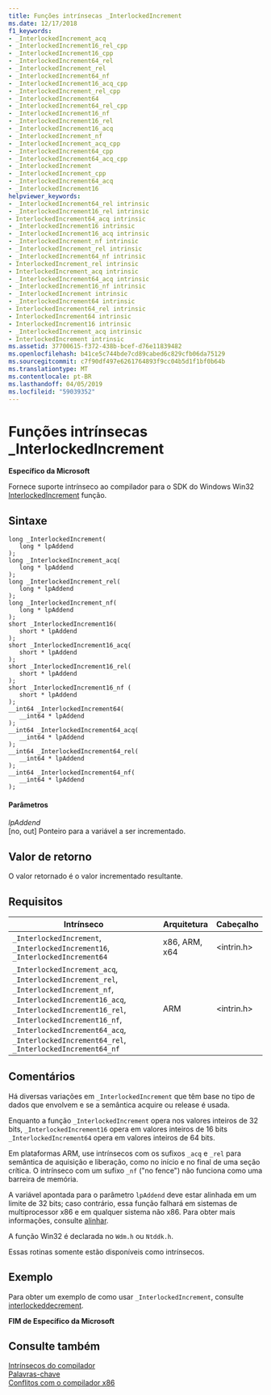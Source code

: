 ```yaml
---
title: Funções intrínsecas _InterlockedIncrement
ms.date: 12/17/2018
f1_keywords:
- _InterlockedIncrement_acq
- _InterlockedIncrement16_rel_cpp
- _InterlockedIncrement16_cpp
- _InterlockedIncrement64_rel
- _InterlockedIncrement_rel
- _InterlockedIncrement64_nf
- _InterlockedIncrement16_acq_cpp
- _InterlockedIncrement_rel_cpp
- _InterlockedIncrement64
- _InterlockedIncrement64_rel_cpp
- _InterlockedIncrement16_nf
- _InterlockedIncrement16_rel
- _InterlockedIncrement16_acq
- _InterlockedIncrement_nf
- _InterlockedIncrement_acq_cpp
- _InterlockedIncrement64_cpp
- _InterlockedIncrement64_acq_cpp
- _InterlockedIncrement
- _InterlockedIncrement_cpp
- _InterlockedIncrement64_acq
- _InterlockedIncrement16
helpviewer_keywords:
- _InterlockedIncrement64_rel intrinsic
- _InterlockedIncrement16_rel intrinsic
- InterlockedIncrement64_acq intrinsic
- _InterlockedIncrement16 intrinsic
- _InterlockedIncrement16_acq intrinsic
- _InterlockedIncrement_nf intrinsic
- _InterlockedIncrement_rel intrinsic
- _InterlockedIncrement64_nf intrinsic
- InterlockedIncrement_rel intrinsic
- InterlockedIncrement_acq intrinsic
- _InterlockedIncrement64_acq intrinsic
- _InterlockedIncrement16_nf intrinsic
- _InterlockedIncrement intrinsic
- _InterlockedIncrement64 intrinsic
- InterlockedIncrement64_rel intrinsic
- InterlockedIncrement64 intrinsic
- InterlockedIncrement16 intrinsic
- _InterlockedIncrement_acq intrinsic
- InterlockedIncrement intrinsic
ms.assetid: 37700615-f372-438b-bcef-d76e11839482
ms.openlocfilehash: b41ce5c744bde7cd89cabed6c829cfb06da75129
ms.sourcegitcommit: c7f90df497e6261764893f9cc04b5d1f1bf0b64b
ms.translationtype: MT
ms.contentlocale: pt-BR
ms.lasthandoff: 04/05/2019
ms.locfileid: "59039352"
---
```

# <a name="interlockedincrement-intrinsic-functions"></a>Funções intrínsecas _InterlockedIncrement

**Específico da Microsoft**

Fornece suporte intrínseco ao compilador para o SDK do Windows Win32 [InterlockedIncrement](/windows/desktop/api/winnt/nf-winnt-interlockedincrement) função.

## <a name="syntax"></a>Sintaxe

```
long _InterlockedIncrement(
   long * lpAddend
);
long _InterlockedIncrement_acq(
   long * lpAddend
);
long _InterlockedIncrement_rel(
   long * lpAddend
);
long _InterlockedIncrement_nf(
   long * lpAddend
);
short _InterlockedIncrement16(
   short * lpAddend
);
short _InterlockedIncrement16_acq(
   short * lpAddend
);
short _InterlockedIncrement16_rel(
   short * lpAddend
);
short _InterlockedIncrement16_nf (
   short * lpAddend
);
__int64 _InterlockedIncrement64(
   __int64 * lpAddend
);
__int64 _InterlockedIncrement64_acq(
   __int64 * lpAddend
);
__int64 _InterlockedIncrement64_rel(
   __int64 * lpAddend
);
__int64 _InterlockedIncrement64_nf(
   __int64 * lpAddend
);
```

#### <a name="parameters"></a>Parâmetros

*lpAddend*<br/>
[no, out] Ponteiro para a variável a ser incrementado.

## <a name="return-value"></a>Valor de retorno

O valor retornado é o valor incrementado resultante.

## <a name="requirements"></a>Requisitos

|Intrínseco|Arquitetura|Cabeçalho|
|---------------|------------------|------------|
|`_InterlockedIncrement`, `_InterlockedIncrement16`, `_InterlockedIncrement64`|x86, ARM, x64|\<intrin.h>|
|`_InterlockedIncrement_acq`, `_InterlockedIncrement_rel`, `_InterlockedIncrement_nf`, `_InterlockedIncrement16_acq`, `_InterlockedIncrement16_rel`, `_InterlockedIncrement16_nf`, `_InterlockedIncrement64_acq`, `_InterlockedIncrement64_rel`, `_InterlockedIncrement64_nf`|ARM|\<intrin.h>|

## <a name="remarks"></a>Comentários

Há diversas variações em `_InterlockedIncrement` que têm base no tipo de dados que envolvem e se a semântica acquire ou release é usada.

Enquanto a função `_InterlockedIncrement` opera nos valores inteiros de 32 bits, `_InterlockedIncrement16` opera em valores inteiros de 16 bits `_InterlockedIncrement64` opera em valores inteiros de 64 bits.

Em plataformas ARM, use intrínsecos com os sufixos `_acq` e `_rel` para semântica de aquisição e liberação, como no início e no final de uma seção crítica. O intrínseco com um sufixo `_nf` ("no fence") não funciona como uma barreira de memória.

A variável apontada para o parâmetro `lpAddend` deve estar alinhada em um limite de 32 bits; caso contrário, essa função falhará em sistemas de multiprocessor x86 e em qualquer sistema não x86. Para obter mais informações, consulte [alinhar](../cpp/align-cpp.md).

A função Win32 é declarada no `Wdm.h` ou `Ntddk.h`.

Essas rotinas somente estão disponíveis como intrínsecos.

## <a name="example"></a>Exemplo

Para obter um exemplo de como usar `_InterlockedIncrement`, consulte [interlockeddecrement](../intrinsics/interlockeddecrement-intrinsic-functions.md).

**FIM de Específico da Microsoft**

## <a name="see-also"></a>Consulte também

[Intrínsecos do compilador](../intrinsics/compiler-intrinsics.md)<br/>
[Palavras-chave](../cpp/keywords-cpp.md)<br/>
[Conflitos com o compilador x86](../build/x64-software-conventions.md#conflicts-with-the-x86-compiler)